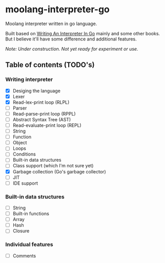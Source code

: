 # moolang-interpreter-go
Moolang interpreter written in go language.

Built based on [Writing An Interpreter In Go](https://interpreterbook.com/) mainly and some other books. But I believe it'll have some difference and additional features.

*Note: Under construction. Not yet ready for experiment or use.*

## Table of contents (TODO's)
### Writing interpreter
* [x] Desiging the language
* [x] Lexer
* [x] Read-lex-print loop (RLPL)
* [ ] Parser
* [ ] Read-parse-print loop (RPPL)
* [ ] Abstract Syntax Tree (AST)
* [ ] Read-evaluate-print loop (REPL)
* [ ] String
* [ ] Function
* [ ] Object
* [ ] Loops
* [ ] Conditions
* [ ] Built-in data structures
* [ ] Class support (which I'm not sure yet)
* [x] Garbage collection (Go's garbage collector)
* [ ] JIT
* [ ] IDE support

### Built-in data structures
* [ ] String
* [ ] Built-in functions
* [ ] Array
* [ ] Hash
* [ ] Closure

### Individual features
* [ ] Comments